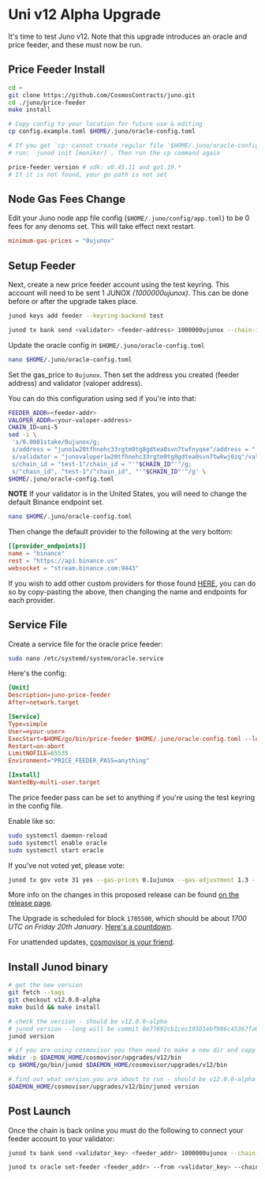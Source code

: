 # Uni v12 Alpha Upgrade

It's time to test Juno v12. Note that this upgrade introduces an oracle and price feeder, and these must now be run.

## Price Feeder Install

```sh
cd ~
git clone https://github.com/CosmosContracts/juno.git
cd ./juno/price-feeder
make install

# Copy config to your location for future use & editing
cp config.example.toml $HOME/.juno/oracle-config.toml

# If you get `cp: cannot create regular file '$HOME/.juno/oracle-config.toml': No such file or directory`, 
# run: `junod init [moniker]`. Then run the cp command again

price-feeder version # sdk: v0.45.11 and go1.19.*
# If it is not found, your go path is not set
```

## Node Gas Fees Change

Edit your Juno node app file config (`$HOME/.juno/config/app.toml`) to be 0 fees for any denoms set. This will take effect next restart.

```toml
minimum-gas-prices = "0ujunox"
```

## Setup Feeder

Next, create a new price feeder account using the test keyring. This account will need to be sent 1 JUNOX _(1000000ujunox)_. This can be done before or after the upgrade takes place.

```sh
junod keys add feeder --keyring-backend test

junod tx bank send <validator> <feeder-address> 1000000ujunox --chain-id uni-5 --gas-prices 0.1ujunox --gas-adjustment 1.3 --gas auto
```

Update the oracle config in `$HOME/.juno/oracle-config.toml`

```sh
nano $HOME/.juno/oracle-config.toml
```

Set the gas_price to `0ujunox`. Then set the address you created (feeder address) and validator (valoper address).

You can do this configuration using sed if you're into that:

```sh
FEEDER_ADDR=<feeder-addr>
VALOPER_ADDR=<your-valoper-address>
CHAIN_ID=uni-5
sed -i \
 's/0.0001stake/0ujunox/g;
 s/address = "juno1w20tfhnehc33rgtm9tg8gdtea0svn7twfnyqee"/address = "'"$FEEDER_ADDR"'"/g;
 s/validator = "junovaloper1w20tfhnehc33rgtm9tg8gdtea0svn7twkwj0zq"/validator = "'"$VALOPER_ADDR"'"/g;
 s/chain_id = "test-1"/chain_id = "'"$CHAIN_ID"'"/g;
 s/"chain_id", "test-1"/"chain_id", "'"$CHAIN_ID"'"/g' \
$HOME/.juno/oracle-config.toml
```

**NOTE** If your validator is in the United States, you will need to change the default Binance endpoint set.

```bash
nano $HOME/.juno/oracle-config.toml
```

Then change the default provider to the following at the very bottom:

```toml
[[provider_endpoints]]
name = "binance"
rest = "https://api.binance.us"
websocket = "stream.binance.com:9443"
```

If you wish to add other custom providers for those found [HERE](https://github.com/CosmosContracts/juno/blob/main/price-feeder/oracle/provider/provider.go#L19-L30), you can do so by copy-pasting the above, then changing the name and endpoints for each provider.

## Service File

Create a service file for the oracle price feeder:

```sh
sudo nano /etc/systemd/system/oracle.service
```

Here's the config:

```toml
[Unit]
Description=juno-price-feeder
After=network.target

[Service]
Type=simple
User=<your-user>
ExecStart=$HOME/go/bin/price-feeder $HOME/.juno/oracle-config.toml --log-level debug
Restart=on-abort
LimitNOFILE=65535
Environment="PRICE_FEEDER_PASS=anything"

[Install]
WantedBy=multi-user.target
```

The price feeder pass can be set to anything if you're using the test keyring in the config file.

Enable like so:

```sh
sudo systemctl daemon-reload
sudo systemctl enable oracle
sudo systemctl start oracle
```

If you've not voted yet, please vote:

```sh
junod tx gov vote 31 yes --gas-prices 0.1ujunox --gas-adjustment 1.3 --gas auto --chain-id uni-5 -y --from <key> -b block
```

More info on the changes in this proposed release can be found [on the release page](https://github.com/CosmosContracts/juno/releases/tag/v12.0.0-alpha).

The Upgrade is scheduled for block `1785500`, which should be about _1700 UTC on Friday 20th January_. [Here's a countdown](https://testnet.mintscan.io/juno-testnet/blocks/1785500).

For unattended updates, [cosmovisor is your friend](https://docs.junochain.com/validators/setting-up-cosmovisor).

## Install Junod binary

```bash
# get the new version
git fetch --tags
git checkout v12.0.0-alpha
make build && make install

# check the version - should be v12.0.0-alpha
# junod version --long will be commit 0e77692cb1cec195b1ebf986c45367fa02c39c20
junod version

# if you are using cosmovisor you then need to make a new dir and copy this new binary
mkdir -p $DAEMON_HOME/cosmovisor/upgrades/v12/bin
cp $HOME/go/bin/junod $DAEMON_HOME/cosmovisor/upgrades/v12/bin

# find out what version you are about to run - should be v12.0.0-alpha
$DAEMON_HOME/cosmovisor/upgrades/v12/bin/junod version
```

## Post Launch

Once the chain is back online you must do the following to connect your feeder account to your validator:

```sh
junod tx bank send <validator_key> <feeder_addr> 1000000ujunox --chain-id uni-5 --gas-prices 0.1ujunox --gas-adjustment 1.3 --gas auto

junod tx oracle set-feeder <feeder_addr> --from <validator_key> --chain-id uni-5 --gas-prices 0.1ujunox --gas-adjustment 1.3 --gas auto
```
